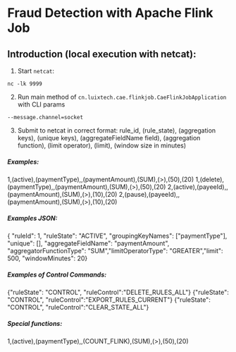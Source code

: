 # Fraud Detection with Apache Flink Job

## Introduction (local execution with netcat):
1. Start `netcat`:
```
nc -lk 9999
```
2. Run main method of `cn.luixtech.cae.flinkjob.CaeFlinkJobApplication` with CLI params
```
--message.channel=socket
```
3. Submit to netcat in correct format:
rule_id, (rule_state), (aggregation keys), (unique keys), (aggregateFieldName field), (aggregation function), (limit operator), (limit), (window size in minutes)

##### Examples:
1,(active),(paymentType),,(paymentAmount),(SUM),(>),(50),(20)
1,(delete),(paymentType),,(paymentAmount),(SUM),(>),(50),(20)
2,(active),(payeeId),,(paymentAmount),(SUM),(>),(10),(20)
2,(pause),(payeeId),,(paymentAmount),(SUM),(>),(10),(20)

##### Examples JSON:  
{ "ruleId": 1, "ruleState": "ACTIVE", "groupingKeyNames": ["paymentType"], "unique": [], "aggregateFieldName": "paymentAmount", "aggregatorFunctionType": "SUM","limitOperatorType": "GREATER","limit": 500, "windowMinutes": 20}

##### Examples of Control Commands:

{"ruleState": "CONTROL", "ruleControl":"DELETE_RULES_ALL"}
{"ruleState": "CONTROL", "ruleControl":"EXPORT_RULES_CURRENT"}
{"ruleState": "CONTROL", "ruleControl":"CLEAR_STATE_ALL"}

##### Special functions:
1,(active),(paymentType),,(COUNT_FLINK),(SUM),(>),(50),(20)
